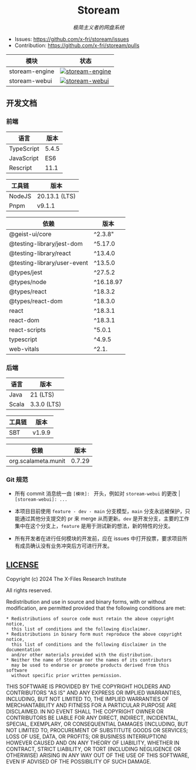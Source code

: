 <div align="center">

# Stoream

*极简主义者的网盘系统*

</div>

- Issues: https://github.com/x-fri/stoream/issues
- Contribution: https://github.com/x-fri/stoream/pulls

| 模块           | 状态                                                                                                                                                                          |
| -------------- | ----------------------------------------------------------------------------------------------------------------------------------------------------------------------------- |
| stoream-engine | [![stoream-engine](https://github.com/X-FRI/stoream/actions/workflows/stoream-engine.yaml/badge.svg)](https://github.com/X-FRI/stoream/actions/workflows/stoream-engine.yaml) |
| stoream-webui  | [![stoream-webui](https://github.com/X-FRI/stoream/actions/workflows/stoream-webui.yaml/badge.svg)](https://github.com/X-FRI/stoream/actions/workflows/stoream-webui.yaml)    |

## 开发文档

### 前端

| 语言       | 版本  |
| ---------- | ----- |
| TypeScript | 5.4.5 |
| JavaScript | ES6   |
| Rescript   | 11.1  |
    
| 工具链 | 版本          |
| ------ | ------------- |
| NodeJS | 20.13.1 (LTS) |
| Pnpm   | v9.1.1        |

| 依赖                        | 版本      |
| --------------------------- | --------- |
| @geist-ui/core              | ^2.3.8"   |
| @testing-library/jest-dom   | ^5.17.0   |
| @testing-library/react      | ^13.4.0   |
| @testing-library/user-event | ^13.5.0   |
| @types/jest                 | ^27.5.2   |
| @types/node                 | ^16.18.97 |
| @types/react                | ^18.3.2   |
| @types/react-dom            | ^18.3.0   |
| react                       | ^18.3.1   |
| react-dom                   | ^18.3.1   |
| react-scripts               | "5.0.1    |
| typescript                  | ^4.9.5    |
| web-vitals                  | ^2.1.     |

### 后端

| 语言  | 版本        |
| ----- | ----------- |
| Java  | 21 (LTS)    |
| Scala | 3.3.0 (LTS) |

| 工具链 | 版本   |
| ------ | ------ |
| SBT    | v1.9.9 |

| 依赖                | 版本   |
| ------------------- | ------ |
| org.scalameta.munit | 0.7.29 |

### Git 规范

- 所有 commit 消息统一由 `[模块]: ` 开头，例如对 `stoream-webui` 的更改 | `[stoream-webui]: ...`

- 本项目目前使用 `feature - dev - main` 分支模型，`main` 分支永远被保护，只能通过其他分支提交的 pr 来 merge 从而更新。`dev` 是开发分支，主要的工作集中在这个分支上，`feature` 是用于测试新的想法，新的特性的分支。

- 所有开发者在进行任何模块的开发前，应在 issues 中打开投票，要求项目所有成员确认没有业务冲突后方可进行开发。

## [LICENSE](./LICENSE)

Copyright (c) 2024 The X-Files Research Institute

All rights reserved.

Redistribution and use in source and binary forms, with or without modification,
are permitted provided that the following conditions are met:

    * Redistributions of source code must retain the above copyright notice,
      this list of conditions and the following disclaimer.
    * Redistributions in binary form must reproduce the above copyright notice,
      this list of conditions and the following disclaimer in the documentation
      and/or other materials provided with the distribution.
    * Neither the name of Stoream nor the names of its contributors
      may be used to endorse or promote products derived from this software
      without specific prior written permission.

THIS SOFTWARE IS PROVIDED BY THE COPYRIGHT HOLDERS AND CONTRIBUTORS
"AS IS" AND ANY EXPRESS OR IMPLIED WARRANTIES, INCLUDING, BUT NOT
LIMITED TO, THE IMPLIED WARRANTIES OF MERCHANTABILITY AND FITNESS FOR
A PARTICULAR PURPOSE ARE DISCLAIMED. IN NO EVENT SHALL THE COPYRIGHT OWNER OR
CONTRIBUTORS BE LIABLE FOR ANY DIRECT, INDIRECT, INCIDENTAL, SPECIAL,
EXEMPLARY, OR CONSEQUENTIAL DAMAGES (INCLUDING, BUT NOT LIMITED TO,
PROCUREMENT OF SUBSTITUTE GOODS OR SERVICES; LOSS OF USE, DATA, OR
PROFITS; OR BUSINESS INTERRUPTION) HOWEVER CAUSED AND ON ANY THEORY OF
LIABILITY, WHETHER IN CONTRACT, STRICT LIABILITY, OR TORT (INCLUDING
NEGLIGENCE OR OTHERWISE) ARISING IN ANY WAY OUT OF THE USE OF THIS
SOFTWARE, EVEN IF ADVISED OF THE POSSIBILITY OF SUCH DAMAGE.